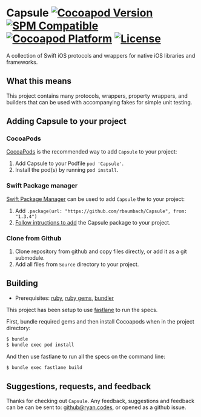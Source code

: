 # Capsule [![Cocoapod Version](https://img.shields.io/cocoapods/v/Capsule.svg)](https://github.com/rbaumbach/Capsule) [![SPM Compatible](https://img.shields.io/badge/SPM-Compatible-blue)](https://swift.org/package-manager/) [![Cocoapod Platform](https://img.shields.io/badge/platform-iOS-blue.svg)](https://github.com/rbaumbach/Capsule) [![License](https://img.shields.io/dub/l/vibe-d.svg)](https://github.com/rbaumbach/Capsule/blob/master/MIT-LICENSE.txt)

A collection of Swift iOS protocols and wrappers for native iOS libraries and frameworks.

## What this means

This project contains many protocols, wrappers, property wrappers, and builders that can be used with accompanying fakes for simple unit testing.

## Adding Capsule to your project

### CocoaPods

[CocoaPods](http://cocoapods.org) is the recommended way to add `Capsule` to your project:

1.  Add Capsule to your Podfile `pod 'Capsule'`.
2.  Install the pod(s) by running `pod install`.

### Swift Package manager

[Swift Package Manager](https://swift.org/package-manager/) can be used to add `Capsule` the to your project:

1.  Add `.package(url: "https://github.com/rbaumbach/Capsule", from: "1.3.4")`
2.  [Follow intructions to add](https://swift.org/getting-started/#using-the-package-manager) the Capsule package to your project.

### Clone from Github

1.  Clone repository from github and copy files directly, or add it as a git submodule.
2.  Add all files from `Source` directory to your project.

## Building

* Prerequisites: [ruby](https://github.com/sstephenson/rbenv), [ruby gems](https://rubygems.org/pages/download), [bundler](http://bundler.io)

This project has been setup to use [fastlane](https://fastlane.tools) to run the specs.

First, bundle required gems and then install Cocoapods when in the project directory:

```bash
$ bundle
$ bundle exec pod install
```

And then use fastlane to run all the specs on the command line:

```bash
$ bundle exec fastlane build
```

## Suggestions, requests, and feedback

Thanks for checking out `Capsule`.  Any feedback, suggestions and feedback can be can be sent to: github@ryan.codes, or opened as a github issue.
